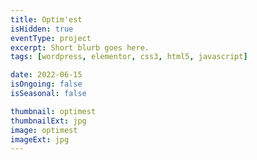 ```yaml
---
title: Optim'est
isHidden: true
eventType: project
excerpt: Short blurb goes here.
tags: [wordpress, elementor, css3, html5, javascript]

date: 2022-06-15
isOngoing: false
isSeasonal: false

thumbnail: optimest
thumbnailExt: jpg
image: optimest
imageExt: jpg
---
```


